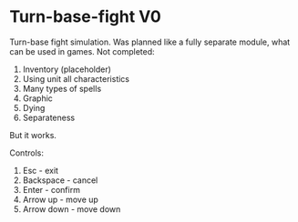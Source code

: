 # Turn-base-fight V0
Turn-base fight simulation. Was planned like a fully separate module, what can be used in games.
Not completed:
1. Inventory (placeholder)
1. Using unit all characteristics
1. Many types of spells
1. Graphic
1. Dying
1. Separateness

But it works.

Controls:
1. Esc        - exit
1. Backspace  - cancel
1. Enter      - confirm
1. Arrow up   - move up
1. Arrow down - move down

